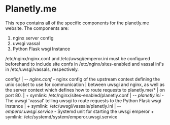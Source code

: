 Planetly.me
===========

This repo contains all of the specific components for the planetly.me website. The components are:

1. nginx server config
2. uwsgi vassal
3. Python Flask wsgi Instance

/etc/nginx/nginx.conf and /etc/uwsgi/emperor.ini must be configured beforehand to include site confs
in /etc/nginx/sites-enabled and vassal ini's in /etc/uwsgi/vassals, respectively.

config/
    |
    -- *nginx.conf* - nginx config of the upstream context defining the unix socket to use for communication 
    |   between uwsgi and nginx, as well as the server context which defines how to route requests to planetly.me/\* 
    |   on port 80.
    |   + symlink: /etc/nginx/sites-enabled/planetly.conf
    |
    -- *planetly.ini* - The uwsgi 'vassal' telling uwsgi to route requests to the Python Flask wsgi instance
    |   + symlink: /etc/uwsgi/vassals/planetly.ini
    |
    -- *emperor.uwsgi.service* - Systemd unit for starting the uwsgi emperor
        + symlink: /etc/systemd/system/emperor.uwsgi.service


